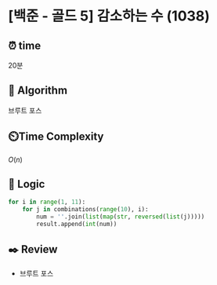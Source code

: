 # [백준 - 골드 5] 감소하는 수 (1038)
 
## ⏰  **time**
20분

## :pushpin: **Algorithm**
브루트 포스

## ⏲️**Time Complexity**

$O(n)$

## :round_pushpin: **Logic**
```python
for i in range(1, 11):
	for j in combinations(range(10), i):
		num = ''.join(list(map(str, reversed(list(j)))))
		result.append(int(num))
```

## :black_nib: **Review**
- 브루트 포스
